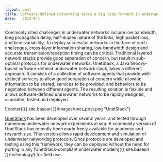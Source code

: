 ```yaml
---
layout: post
title: Software-defined networking takes a big leap forward in underwater communications
date:   2013-9-1
---
```


Commonly cited challenges in underwater networks include low bandwidth,
long propagation delay, half-duplex nature of the links, high packet
loss, and time-variability. To deploy successful networks in the face of
such challenges, cross-layer information sharing, low-bandwidth design
and accurate transmission/reception timing can be critical. Traditional
layered network stacks provide good separation of concern, but result in
sub-optimal protocols for underwater networks. UnetStack, a
Java/Groovy-based software-defined underwater network stack, takes a
different approach.  It consists of a collection of software agents that
provide well-defined services to allow good separation of concern while
allowing information to be shared, services to be provided, and
behaviors to be negotiated between different agents. The resulting
solution is flexible and allows software-defined underwater networks to
be rapidly designed, simulated, tested and deployed.
 
![center]({{ site.baseurl }}/images/unet_post.png "UnetStack")

[UnetStack](http://www.unetstack.net/doc/html/index.html) has been developed over several years, and tested through
numerous underwater network experiments at sea.  A community version of
UnetStack has recently been made freely available for academic and
research use.  This version allows rapid development and simulation of
underwater networking protocols.  Once protocols are developed and
testing using this framework, they can be deployed without the need for
porting in any [UnetStack-compliant underwater modem]({{ site.baseurl }}/technology/) for field use.